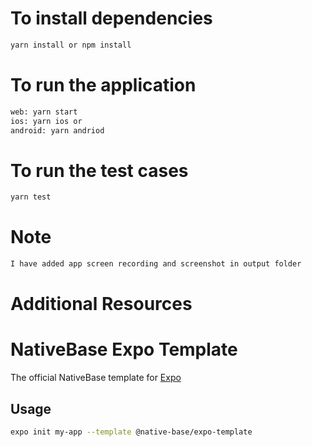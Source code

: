 # To install dependencies

```sh
yarn install or npm install
```

# To run the application

```sh
web: yarn start
ios: yarn ios or 
android: yarn andriod
```

# To run the test cases

```sh
yarn test
```
# Note

```sh
I have added app screen recording and screenshot in output folder 
```

# Additional Resources
# NativeBase Expo Template

The official NativeBase template for [Expo](https://docs.expo.io/)

## Usage

```sh
expo init my-app --template @native-base/expo-template
```
